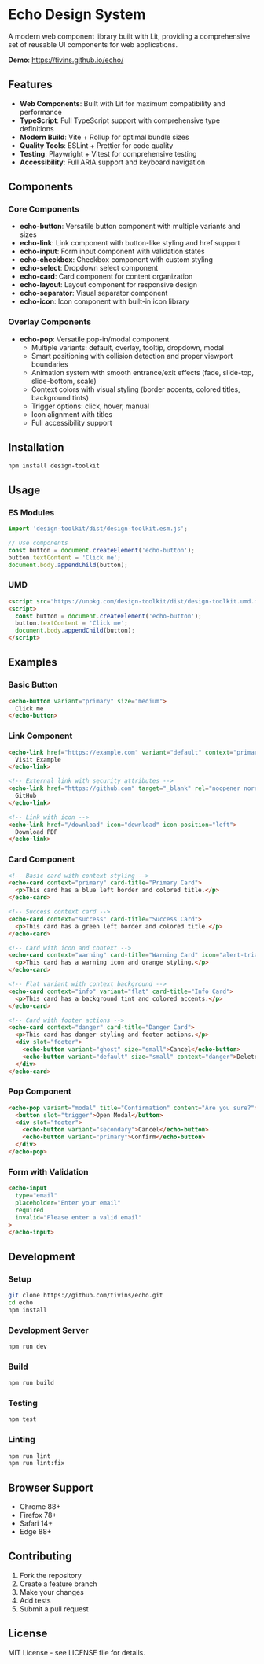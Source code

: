 # Echo Design System

A modern web component library built with Lit, providing a comprehensive set of reusable UI components for web applications.

**Demo**: https://tivins.github.io/echo/

## Features

- **Web Components**: Built with Lit for maximum compatibility and performance
- **TypeScript**: Full TypeScript support with comprehensive type definitions
- **Modern Build**: Vite + Rollup for optimal bundle sizes
- **Quality Tools**: ESLint + Prettier for code quality
- **Testing**: Playwright + Vitest for comprehensive testing
- **Accessibility**: Full ARIA support and keyboard navigation

## Components

### Core Components

- **echo-button**: Versatile button component with multiple variants and sizes
- **echo-link**: Link component with button-like styling and href support
- **echo-input**: Form input component with validation states
- **echo-checkbox**: Checkbox component with custom styling
- **echo-select**: Dropdown select component
- **echo-card**: Card component for content organization
- **echo-layout**: Layout component for responsive design
- **echo-separator**: Visual separator component
- **echo-icon**: Icon component with built-in icon library

### Overlay Components

- **echo-pop**: Versatile pop-in/modal component
  - Multiple variants: default, overlay, tooltip, dropdown, modal
  - Smart positioning with collision detection and proper viewport boundaries
  - Animation system with smooth entrance/exit effects (fade, slide-top, slide-bottom, scale)
  - Context colors with visual styling (border accents, colored titles, background tints)
  - Trigger options: click, hover, manual
  - Icon alignment with titles
  - Full accessibility support

## Installation

```bash
npm install design-toolkit
```

## Usage

### ES Modules

```javascript
import 'design-toolkit/dist/design-toolkit.esm.js';

// Use components
const button = document.createElement('echo-button');
button.textContent = 'Click me';
document.body.appendChild(button);
```

### UMD

```html
<script src="https://unpkg.com/design-toolkit/dist/design-toolkit.umd.min.js"></script>
<script>
  const button = document.createElement('echo-button');
  button.textContent = 'Click me';
  document.body.appendChild(button);
</script>
```

## Examples

### Basic Button

```html
<echo-button variant="primary" size="medium">
  Click me
</echo-button>
```

### Link Component

```html
<echo-link href="https://example.com" variant="default" context="primary">
  Visit Example
</echo-link>

<!-- External link with security attributes -->
<echo-link href="https://github.com" target="_blank" rel="noopener noreferrer">
  GitHub
</echo-link>

<!-- Link with icon -->
<echo-link href="/download" icon="download" icon-position="left">
  Download PDF
</echo-link>
```

### Card Component

```html
<!-- Basic card with context styling -->
<echo-card context="primary" card-title="Primary Card">
  <p>This card has a blue left border and colored title.</p>
</echo-card>

<!-- Success context card -->
<echo-card context="success" card-title="Success Card">
  <p>This card has a green left border and colored title.</p>
</echo-card>

<!-- Card with icon and context -->
<echo-card context="warning" card-title="Warning Card" icon="alert-triangle">
  <p>This card has a warning icon and orange styling.</p>
</echo-card>

<!-- Flat variant with context background -->
<echo-card context="info" variant="flat" card-title="Info Card">
  <p>This card has a background tint and colored accents.</p>
</echo-card>

<!-- Card with footer actions -->
<echo-card context="danger" card-title="Danger Card">
  <p>This card has danger styling and footer actions.</p>
  <div slot="footer">
    <echo-button variant="ghost" size="small">Cancel</echo-button>
    <echo-button variant="default" size="small" context="danger">Delete</echo-button>
  </div>
</echo-card>
```

### Pop Component

```html
<echo-pop variant="modal" title="Confirmation" content="Are you sure?">
  <button slot="trigger">Open Modal</button>
  <div slot="footer">
    <echo-button variant="secondary">Cancel</echo-button>
    <echo-button variant="primary">Confirm</echo-button>
  </div>
</echo-pop>
```

### Form with Validation

```html
<echo-input 
  type="email" 
  placeholder="Enter your email"
  required
  invalid="Please enter a valid email"
>
</echo-input>
```

## Development

### Setup

```bash
git clone https://github.com/tivins/echo.git
cd echo
npm install
```

### Development Server

```bash
npm run dev
```

### Build

```bash
npm run build
```

### Testing

```bash
npm test
```

### Linting

```bash
npm run lint
npm run lint:fix
```

## Browser Support

- Chrome 88+
- Firefox 78+
- Safari 14+
- Edge 88+

## Contributing

1. Fork the repository
2. Create a feature branch
3. Make your changes
4. Add tests
5. Submit a pull request

## License

MIT License - see LICENSE file for details.



